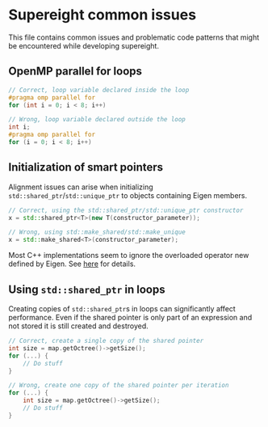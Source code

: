 # Supereight common issues

This file contains common issues and problematic code patterns that might be
encountered while developing supereight.



## OpenMP parallel for loops

``` cpp
// Correct, loop variable declared inside the loop
#pragma omp parallel for
for (int i = 0; i < 8; i++)

// Wrong, loop variable declared outside the loop
int i;
#pragma omp parallel for
for (i = 0; i < 8; i++)
```



## Initialization of smart pointers

Alignment issues can arise when initializing `std::shared_ptr`/`std::unique_ptr`
to objects containing Eigen members.

``` cpp
// Correct, using the std::shared_ptr/std::unique_ptr constructor
x = std::shared_ptr<T>(new T(constructor_parameter));

// Wrong, using std::make_shared/std::make_unique
x = std::make_shared<T>(constructor_parameter);
```

Most C++ implementations seem to ignore the overloaded operator new defined by
Eigen. See [here](https://gitlab.com/libeigen/eigen/-/issues/1049) for details.



## Using `std::shared_ptr` in loops

Creating copies of `std::shared_ptr`s in loops can significantly affect
performance. Even if the shared pointer is only part of an expression and not
stored it is still created and destroyed.

``` cpp
// Correct, create a single copy of the shared pointer
int size = map.getOctree()->getSize();
for (...) {
    // Do stuff
}

// Wrong, create one copy of the shared pointer per iteration
for (...) {
    int size = map.getOctree()->getSize();
    // Do stuff
}
```

